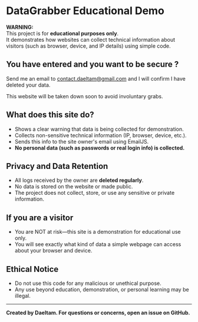 # DataGrabber Educational Demo

**WARNING:**  
This project is for **educational purposes only**.  
It demonstrates how websites can collect technical information about visitors (such as browser, device, and IP details) using simple code.

## You have entered and you want to be secure ?
Send me an email to contact.daeltam@gmail.com and I will confirm I have deleted your data.

This website will be taken down soon to avoid involuntary grabs.

## What does this site do?

- Shows a clear warning that data is being collected for demonstration.
- Collects non-sensitive technical information (IP, browser, device, etc.).
- Sends this info to the site owner's email using EmailJS.
- **No personal data (such as passwords or real login info) is collected.**

## Privacy and Data Retention

- All logs received by the owner are **deleted regularly**.
- No data is stored on the website or made public.
- The project does not collect, store, or use any sensitive or private information.

## If you are a visitor

- You are NOT at risk—this site is a demonstration for educational use only.
- You will see exactly what kind of data a simple webpage can access about your browser and device.

## Ethical Notice

- Do not use this code for any malicious or unethical purpose.
- Any use beyond education, demonstration, or personal learning may be illegal.

---

**Created by Daeltam. For questions or concerns, open an issue on GitHub.**
